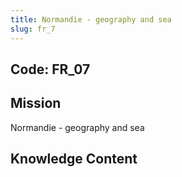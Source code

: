 ```yaml
---
title: Normandie - geography and sea
slug: fr_7
---
```


## Code: FR_07

## Mission
Normandie - geography and sea

## Knowledge Content
